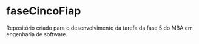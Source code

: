 # faseCincoFiap
Repositório criado para o desenvolvimento da tarefa da fase 5 do MBA em engenharia de software.
